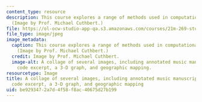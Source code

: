 ```yaml
---
content_type: resource
description: This course explores a range of methods used in computational musicology.
  (Image by Prof. Michael Cuthbert.)
file: https://ol-ocw-studio-app-qa.s3.amazonaws.com/courses/21m-269-studies-in-western-music-history-quantitative-and-computational-approaches-to-music-history-spring-2012/be9293472a7d4f58f8ac40675d27b199_21m-269s12.jpg
file_type: image/jpeg
image_metadata:
  caption: This course explores a range of methods used in computational musicology.
    (Image by Prof. Michael Cuthbert.)
  credit: Image by Prof. Michael Cuthbert.
  image-alt: A collage of several images, including annotated music manuscript, software
    code excerpt, a 3-D graph, and geographic mapping.
resourcetype: Image
title: A collage of several images, including annotated music manuscript, software
  code excerpt, a 3-D graph, and geographic mapping
uid: be929347-2a7d-4f58-f8ac-40675d27b199
---
```

